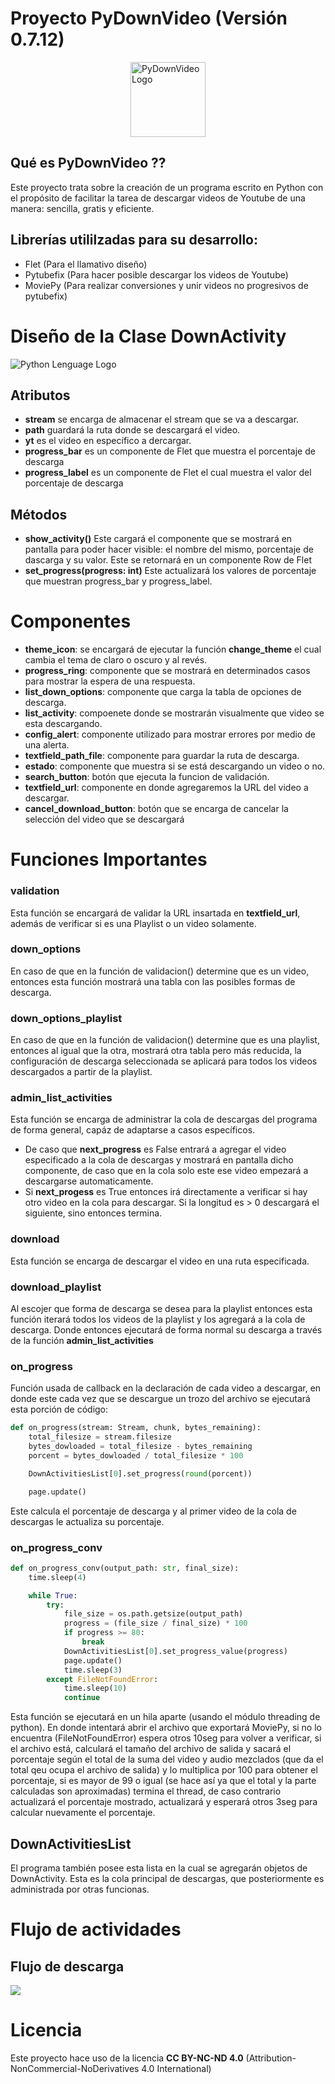 # Proyecto PyDownVideo (Versión 0.7.12)

<div style="display: flex; justify-content: center; gap:100px;">
    <img src="./src/python.png" alt="PyDownVideo Logo" width="120"/>
</div>


## Qué es PyDownVideo ??
Este proyecto trata sobre la creación de un programa escrito en Python con el propósito de facilitar la tarea de descargar videos de Youtube de una manera: sencilla, gratis y eficiente.

## Librerías utililzadas para su desarrollo:
- Flet (Para el llamativo diseño)
- Pytubefix (Para hacer posible descargar los videos de Youtube)
- MoviePy (Para realizar conversiones y unir videos no progresivos de pytubefix)

# Diseño de la Clase DownActivity

<img src="./src/DownActivity.svg" alt="Python Lenguage Logo"/>

## Atributos
- **stream** se encarga de almacenar el stream que se va a descargar.
- **path** guardará la ruta donde se descargará el video.
- **yt** es el video en específico a dercargar.
- **progress_bar** es un componente de Flet que muestra el porcentaje de descarga
- **progress_label** es un componente de Flet el cual muestra el valor del porcentaje de descarga 

## Métodos
- **show_activity()** Este cargará el componente que se mostrará en pantalla para poder hacer visible: el nombre del mismo, porcentaje de dascarga y su valor. Este se retornará en un componente Row de Flet
- **set_progress(progress: int)** Este actualizará los valores de porcentaje que muestran progress_bar y progress_label.

# Componentes
- **theme_icon**: se encargará de ejecutar la función **change_theme** el cual cambia el tema de claro o oscuro y al revés.
- **progress_ring**: componente que se mostrará en determinados casos para mostrar la espera de una respuesta.
- **list_down_options**: componente que carga la tabla de opciones de descarga.
- **list_activity**: compoenete donde se mostrarán visualmente que video se esta descargando.
- **config_alert**: componente utilizado para mostrar errores por medio de una alerta.
- **textfield_path_file**: componente para guardar la ruta de descarga.
- **estado**: componente que muestra si se está descargando un video o no.
- **search_button**: botón que ejecuta la funcion de validación.
- **textfield_url**: componente en donde agregaremos la URL del video a descargar.
- **cancel_download_button**: botón que se encarga de cancelar la selección del video que se descargará

# Funciones Importantes 

### validation
Esta función se encargará de validar la URL insartada en **textfield_url**, además de verificar si es una Playlist o un video solamente.

### down_options
En caso de que en la función de validacion() determine que es un video, entonces esta función mostrará una tabla con las posibles formas de descarga.

### down_options_playlist
En caso de que en la función de validacion() determine que es una playlist, entonces al igual que la otra, mostrará otra tabla pero más reducida, la configuración de descarga seleccionada se aplicará para todos los videos descargados a partir de la playlist. 

### admin_list_activities
Esta función se encarga de administrar la cola de descargas del programa de forma general, capáz de adaptarse a casos específicos.

- De caso que **next_progress** es False entrará a agregar el video especificado a la cola de descargas y mostrará en pantalla dicho componente, de caso que en la cola solo este ese video empezará a descargarse automaticamente.
- Si **next_progess** es True entonces irá directamente a verificar si hay otro video en la cola para descargar. Si la longitud es > 0 descargará el siguiente, sino entonces termina.

### download 
Esta función se encarga de descargar el video en una ruta especificada. 

### download_playlist
Al escojer que forma de descarga se desea para la playlist entonces esta función iterará todos los videos de la playlist y los agregará a la cola de descarga. Donde entonces ejecutará de forma normal su descarga a través de la función **admin_list_activities**

### on_progress
Función usada de callback en la declaración de cada video a descargar, en donde este cada vez que se descargue un trozo del archivo se ejecutará esta porción de código:
```python
def on_progress(stream: Stream, chunk, bytes_remaining):
    total_filesize = stream.filesize
    bytes_dowloaded = total_filesize - bytes_remaining
    porcent = bytes_dowloaded / total_filesize * 100

    DownActivitiesList[0].set_progress(round(porcent))

    page.update()
```
Este calcula el porcentaje de descarga y al primer video de la cola de descargas le actualiza su porcentaje.

### on_progress_conv
```python
def on_progress_conv(output_path: str, final_size):
    time.sleep(4)

    while True:
        try:
            file_size = os.path.getsize(output_path)
            progress = (file_size / final_size) * 100
            if progress >= 80:
                break
            DownActivitiesList[0].set_progress_value(progress)
            page.update()
            time.sleep(3)
        except FileNotFoundError:
            time.sleep(10)
            continue
```
Esta función se ejecutará en un hila aparte (usando el módulo threading de python).
En donde intentará abrir el archivo que exportará MoviePy, si no lo encuentra (FileNotFoundError) espera otros 10seg para volver a verificar, 
si el archivo está, calculará el tamaño del archivo de salida y sacará el porcentaje según el total de la suma del video y audio mezclados 
(que da el total qeu ocupa el archivo de salida) y lo multiplica por 100 para obtener el porcentaje, si es mayor de 99 o igual 
(se hace así ya que el total y la parte calculadas son aproximadas) termina el thread, de caso contrario actualizará el porcentaje 
mostrado, actualizará y esperará otros 3seg para calcular nuevamente el porcentaje.

## DownActivitiesList
El programa también posee esta lista en la cual se agregarán objetos de DownActivity. Esta es la cola principal de descargas, que posteriormente es administrada por otras funcionas. 

# Flujo de actividades

## Flujo de descarga
<img src="src/mermaid.live_view_short.png" />

# Licencia 
Este proyecto hace uso de la licencia **CC BY-NC-ND 4.0** (Attribution-NonCommercial-NoDerivatives 4.0 International)